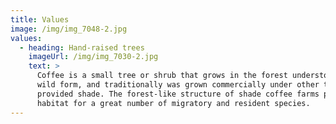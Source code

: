 ```yaml
---
title: Values
image: /img/img_7048-2.jpg
values:
  - heading: Hand-raised trees
    imageUrl: /img/img_7030-2.jpg
    text: >
      Coffee is a small tree or shrub that grows in the forest understory in its
      wild form, and traditionally was grown commercially under other trees that
      provided shade. The forest-like structure of shade coffee farms provides
      habitat for a great number of migratory and resident species.
---
```


